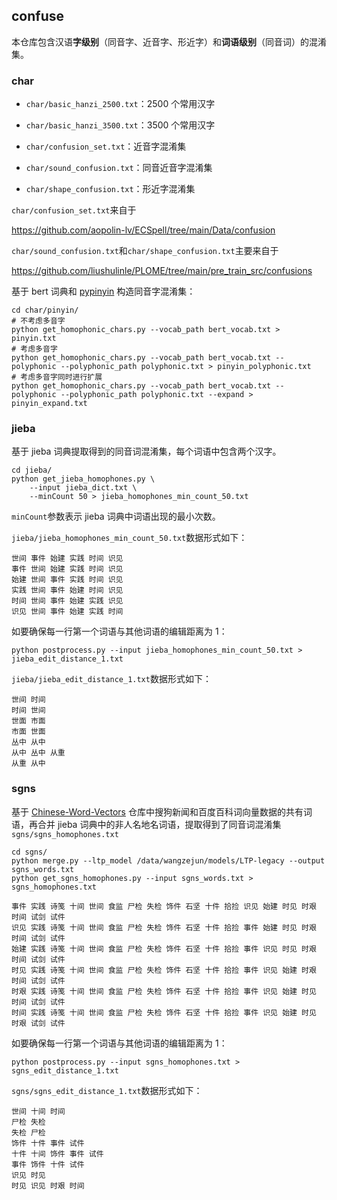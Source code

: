 ## confuse

本仓库包含汉语**字级别**（同音字、近音字、形近字）和**词语级别**（同音词）的混淆集。

### char

- `char/basic_hanzi_2500.txt`：2500 个常用汉字

- `char/basic_hanzi_3500.txt`：3500 个常用汉字

- `char/confusion_set.txt`：近音字混淆集

- `char/sound_confusion.txt`：同音近音字混淆集

- `char/shape_confusion.txt`：形近字混淆集

`char/confusion_set.txt`来自于

 https://github.com/aopolin-lv/ECSpell/tree/main/Data/confusion

`char/sound_confusion.txt`和`char/shape_confusion.txt`主要来自于

https://github.com/liushulinle/PLOME/tree/main/pre_train_src/confusions

基于 bert 词典和 [pypinyin](https://github.com/mozillazg/python-pinyin) 构造同音字混淆集：

```shell
cd char/pinyin/
# 不考虑多音字
python get_homophonic_chars.py --vocab_path bert_vocab.txt > pinyin.txt
# 考虑多音字
python get_homophonic_chars.py --vocab_path bert_vocab.txt --polyphonic --polyphonic_path polyphonic.txt > pinyin_polyphonic.txt
# 考虑多音字同时进行扩展
python get_homophonic_chars.py --vocab_path bert_vocab.txt --polyphonic --polyphonic_path polyphonic.txt --expand > pinyin_expand.txt
```

### jieba

基于 jieba 词典提取得到的同音词混淆集，每个词语中包含两个汉字。

```shell
cd jieba/
python get_jieba_homophones.py \
    --input jieba_dict.txt \
    --minCount 50 > jieba_homophones_min_count_50.txt
```

`minCount`参数表示 jieba 词典中词语出现的最小次数。

`jieba/jieba_homophones_min_count_50.txt`数据形式如下：

```context
世间 事件 始建 实践 时间 识见
事件 世间 始建 实践 时间 识见
始建 世间 事件 实践 时间 识见
实践 世间 事件 始建 时间 识见
时间 世间 事件 始建 实践 识见
识见 世间 事件 始建 实践 时间
```

如要确保每一行第一个词语与其他词语的编辑距离为 1：

```shell
python postprocess.py --input jieba_homophones_min_count_50.txt > jieba_edit_distance_1.txt
```

`jieba/jieba_edit_distance_1.txt`数据形式如下：

```context
世间 时间
时间 世间
世面 市面
市面 世面
丛中 从中
从中 丛中 从重
从重 从中
```

### sgns

基于 [Chinese-Word-Vectors](https://github.com/Embedding/Chinese-Word-Vectors) 仓库中搜狗新闻和百度百科词向量数据的共有词语，再合并 jieba 词典中的非人名地名词语，提取得到了同音词混淆集`sgns/sgns_homophones.txt`

```shell
cd sgns/
python merge.py --ltp_model /data/wangzejun/models/LTP-legacy --output sgns_words.txt
python get_sgns_homophones.py --input sgns_words.txt > sgns_homophones.txt
```

```context
事件 实践 诗笺 十间 世间 食监 尸检 失检 饰件 石坚 十件 拾捡 识见 始建 时见 时艰 时间 试剑 试件
识见 实践 诗笺 十间 世间 食监 尸检 失检 饰件 石坚 十件 拾捡 事件 始建 时见 时艰 时间 试剑 试件
始建 实践 诗笺 十间 世间 食监 尸检 失检 饰件 石坚 十件 拾捡 事件 识见 时见 时艰 时间 试剑 试件
时见 实践 诗笺 十间 世间 食监 尸检 失检 饰件 石坚 十件 拾捡 事件 识见 始建 时艰 时间 试剑 试件
时艰 实践 诗笺 十间 世间 食监 尸检 失检 饰件 石坚 十件 拾捡 事件 识见 始建 时见 时间 试剑 试件
时间 实践 诗笺 十间 世间 食监 尸检 失检 饰件 石坚 十件 拾捡 事件 识见 始建 时见 时艰 试剑 试件
```

如要确保每一行第一个词语与其他词语的编辑距离为 1：

```shell
python postprocess.py --input sgns_homophones.txt > sgns_edit_distance_1.txt
```

`sgns/sgns_edit_distance_1.txt`数据形式如下：

```context
世间 十间 时间
尸检 失检
失检 尸检
饰件 十件 事件 试件
十件 十间 饰件 事件 试件
事件 饰件 十件 试件
识见 时见
时见 识见 时艰 时间
```
